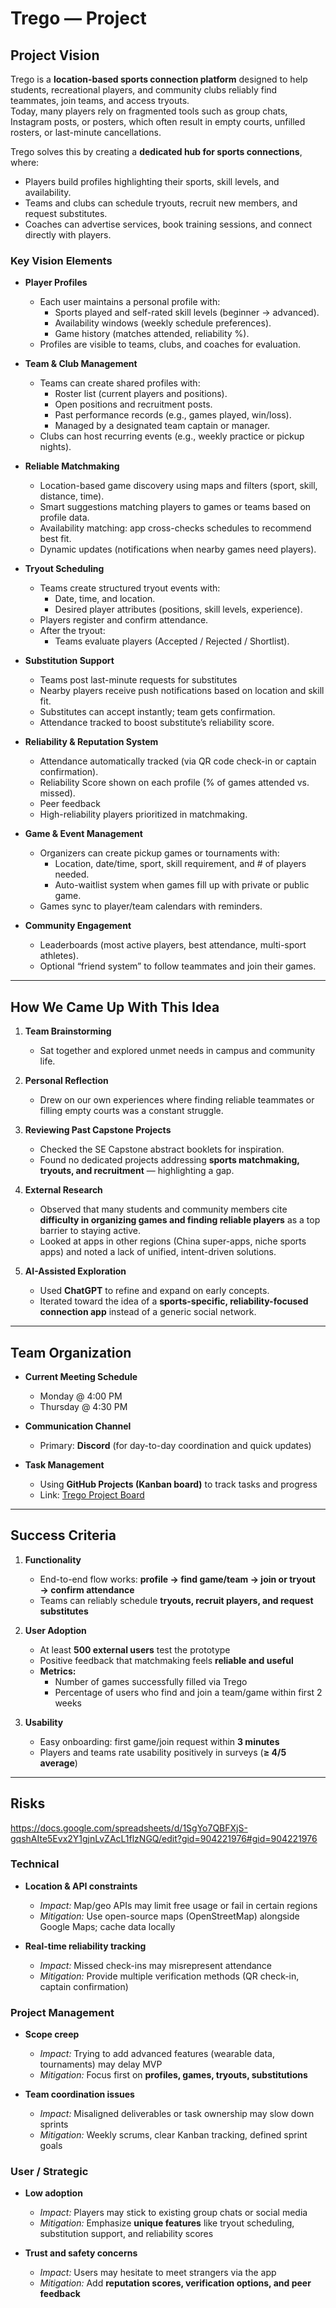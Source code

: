 # Trego — Project

## **Project Vision**

Trego is a **location-based sports connection platform** designed to help students, recreational players, and community clubs reliably find teammates, join teams, and access tryouts.  
Today, many players rely on fragmented tools such as group chats, Instagram posts, or posters, which often result in empty courts, unfilled rosters, or last-minute cancellations.  

Trego solves this by creating a **dedicated hub for sports connections**, where:  
- Players build profiles highlighting their sports, skill levels, and availability.  
- Teams and clubs can schedule tryouts, recruit new members, and request substitutes.  
- Coaches can advertise services, book training sessions, and connect directly with players.
  
### **Key Vision Elements**

- **Player Profiles**  
  - Each user maintains a personal profile with:  
    - Sports played and self-rated skill levels (beginner → advanced).  
    - Availability windows (weekly schedule preferences).  
    - Game history (matches attended, reliability %).  
  - Profiles are visible to teams, clubs, and coaches for evaluation.  

- **Team & Club Management**  
  - Teams can create shared profiles with:  
    - Roster list (current players and positions).  
    - Open positions and recruitment posts.  
    - Past performance records (e.g., games played, win/loss).  
    - Managed by a designated team captain or manager.  
  - Clubs can host recurring events (e.g., weekly practice or pickup nights).  

- **Reliable Matchmaking**  
  - Location-based game discovery using maps and filters (sport, skill, distance, time).  
  - Smart suggestions matching players to games or teams based on profile data.  
  - Availability matching: app cross-checks schedules to recommend best fit.  
  - Dynamic updates (notifications when nearby games need players).  

- **Tryout Scheduling**  
  - Teams create structured tryout events with:  
    - Date, time, and location.  
    - Desired player attributes (positions, skill levels, experience).  
  - Players register and confirm attendance.  
  - After the tryout:  
    - Teams evaluate players (Accepted / Rejected / Shortlist).  

- **Substitution Support**  
  - Teams post last-minute requests for substitutes  
  - Nearby players receive push notifications based on location and skill fit.  
  - Substitutes can accept instantly; team gets confirmation.  
  - Attendance tracked to boost substitute’s reliability score.  

- **Reliability & Reputation System**  
  - Attendance automatically tracked (via QR code check-in or captain confirmation).  
  - Reliability Score shown on each profile (% of games attended vs. missed).  
  - Peer feedback 
  - High-reliability players prioritized in matchmaking.  

- **Game & Event Management**  
  - Organizers can create pickup games or tournaments with:  
    - Location, date/time, sport, skill requirement, and # of players needed.  
    - Auto-waitlist system when games fill up with private or public game.  
  - Games sync to player/team calendars with reminders.  

- **Community Engagement**  
  - Leaderboards (most active players, best attendance, multi-sport athletes).  
  - Optional “friend system” to follow teammates and join their games.  

---

## **How We Came Up With This Idea**

1. **Team Brainstorming**  
   - Sat together and explored unmet needs in campus and community life.  

2. **Personal Reflection**  
   - Drew on our own experiences where finding reliable teammates or filling empty courts was a constant struggle.  

3. **Reviewing Past Capstone Projects**  
   - Checked the SE Capstone abstract booklets for inspiration.  
   - Found no dedicated projects addressing **sports matchmaking, tryouts, and recruitment** — highlighting a gap.  

4. **External Research**  
   - Observed that many students and community members cite **difficulty in organizing games and finding reliable players** as a top barrier to staying active.  
   - Looked at apps in other regions (China super-apps, niche sports apps) and noted a lack of unified, intent-driven solutions.  

5. **AI-Assisted Exploration**  
   - Used **ChatGPT** to refine and expand on early concepts.  
   - Iterated toward the idea of a **sports-specific, reliability-focused connection app** instead of a generic social network.  

---

## **Team Organization**

- **Current Meeting Schedule**  
  - Monday @ 4:00 PM  
  - Thursday @ 4:30 PM  

- **Communication Channel**  
  - Primary: **Discord** (for day-to-day coordination and quick updates)  

- **Task Management**  
  - Using **GitHub Projects (Kanban board)** to track tasks and progress  
  - Link: [Trego Project Board](https://github.com/orgs/Clockwork-Project/projects/1)  

---

## **Success Criteria**

1. **Functionality**  
   - End-to-end flow works: **profile → find game/team → join or tryout → confirm attendance**  
   - Teams can reliably schedule **tryouts, recruit players, and request substitutes**  

2. **User Adoption**  
   - At least **500 external users** test the prototype  
   - Positive feedback that matchmaking feels **reliable and useful**  
   - **Metrics:**  
     - Number of games successfully filled via Trego  
     - Percentage of users who find and join a team/game within first 2 weeks  

3. **Usability**  
   - Easy onboarding: first game/join request within **3 minutes**  
   - Players and teams rate usability positively in surveys (**≥ 4/5 average**)  

---

## **Risks**
https://docs.google.com/spreadsheets/d/1SgYo7QBFXjS-gqshAIte5Evx2Y1gjnLvZAcL1flzNGQ/edit?gid=904221976#gid=904221976  

### Technical
- **Location & API constraints**  
  - *Impact:* Map/geo APIs may limit free usage or fail in certain regions  
  - *Mitigation:* Use open-source maps (OpenStreetMap) alongside Google Maps; cache data locally  

- **Real-time reliability tracking**  
  - *Impact:* Missed check-ins may misrepresent attendance  
  - *Mitigation:* Provide multiple verification methods (QR check-in, captain confirmation)  

### Project Management
- **Scope creep**  
  - *Impact:* Trying to add advanced features (wearable data, tournaments) may delay MVP  
  - *Mitigation:* Focus first on **profiles, games, tryouts, substitutions**  

- **Team coordination issues**  
  - *Impact:* Misaligned deliverables or task ownership may slow down sprints  
  - *Mitigation:* Weekly scrums, clear Kanban tracking, defined sprint goals  

### User / Strategic
- **Low adoption**  
  - *Impact:* Players may stick to existing group chats or social media  
  - *Mitigation:* Emphasize **unique features** like tryout scheduling, substitution support, and reliability scores  

- **Trust and safety concerns**  
  - *Impact:* Users may hesitate to meet strangers via the app  
  - *Mitigation:* Add **reputation scores, verification options, and peer feedback**  
